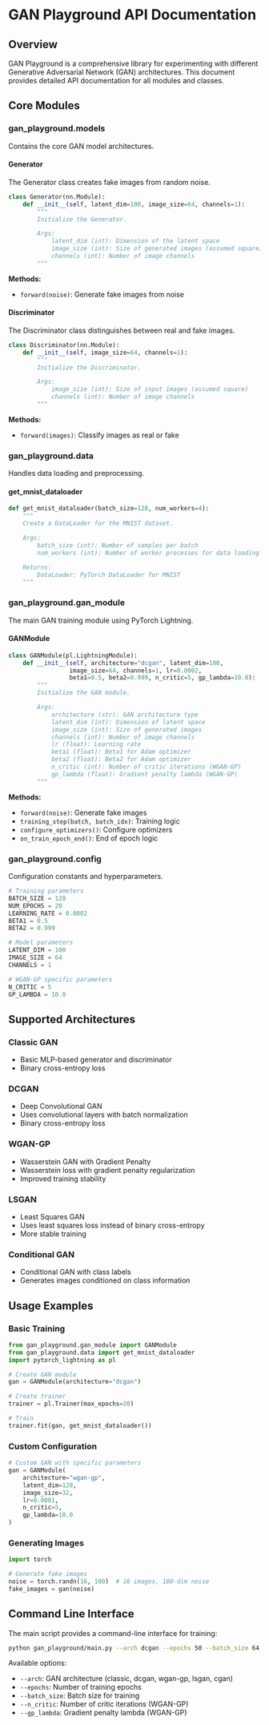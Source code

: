 # GAN Playground API Documentation

## Overview

GAN Playground is a comprehensive library for experimenting with different Generative Adversarial Network (GAN) architectures. This document provides detailed API documentation for all modules and classes.

## Core Modules

### gan_playground.models

Contains the core GAN model architectures.

#### Generator

The Generator class creates fake images from random noise.

```python
class Generator(nn.Module):
    def __init__(self, latent_dim=100, image_size=64, channels=1):
        """
        Initialize the Generator.

        Args:
            latent_dim (int): Dimension of the latent space
            image_size (int): Size of generated images (assumed square)
            channels (int): Number of image channels
        """
```

**Methods:**

- `forward(noise)`: Generate fake images from noise

#### Discriminator

The Discriminator class distinguishes between real and fake images.

```python
class Discriminator(nn.Module):
    def __init__(self, image_size=64, channels=1):
        """
        Initialize the Discriminator.

        Args:
            image_size (int): Size of input images (assumed square)
            channels (int): Number of image channels
        """
```

**Methods:**

- `forward(images)`: Classify images as real or fake

### gan_playground.data

Handles data loading and preprocessing.

#### get_mnist_dataloader

```python
def get_mnist_dataloader(batch_size=128, num_workers=4):
    """
    Create a DataLoader for the MNIST dataset.

    Args:
        batch_size (int): Number of samples per batch
        num_workers (int): Number of worker processes for data loading

    Returns:
        DataLoader: PyTorch DataLoader for MNIST
    """
```

### gan_playground.gan_module

The main GAN training module using PyTorch Lightning.

#### GANModule

```python
class GANModule(pl.LightningModule):
    def __init__(self, architecture="dcgan", latent_dim=100,
                 image_size=64, channels=1, lr=0.0002,
                 beta1=0.5, beta2=0.999, n_critic=5, gp_lambda=10.0):
        """
        Initialize the GAN module.

        Args:
            architecture (str): GAN architecture type
            latent_dim (int): Dimension of latent space
            image_size (int): Size of generated images
            channels (int): Number of image channels
            lr (float): Learning rate
            beta1 (float): Beta1 for Adam optimizer
            beta2 (float): Beta2 for Adam optimizer
            n_critic (int): Number of critic iterations (WGAN-GP)
            gp_lambda (float): Gradient penalty lambda (WGAN-GP)
        """
```

**Methods:**

- `forward(noise)`: Generate fake images
- `training_step(batch, batch_idx)`: Training logic
- `configure_optimizers()`: Configure optimizers
- `on_train_epoch_end()`: End of epoch logic

### gan_playground.config

Configuration constants and hyperparameters.

```python
# Training parameters
BATCH_SIZE = 128
NUM_EPOCHS = 20
LEARNING_RATE = 0.0002
BETA1 = 0.5
BETA2 = 0.999

# Model parameters
LATENT_DIM = 100
IMAGE_SIZE = 64
CHANNELS = 1

# WGAN-GP specific parameters
N_CRITIC = 5
GP_LAMBDA = 10.0
```

## Supported Architectures

### Classic GAN

- Basic MLP-based generator and discriminator
- Binary cross-entropy loss

### DCGAN

- Deep Convolutional GAN
- Uses convolutional layers with batch normalization
- Binary cross-entropy loss

### WGAN-GP

- Wasserstein GAN with Gradient Penalty
- Wasserstein loss with gradient penalty regularization
- Improved training stability

### LSGAN

- Least Squares GAN
- Uses least squares loss instead of binary cross-entropy
- More stable training

### Conditional GAN

- Conditional GAN with class labels
- Generates images conditioned on class information

## Usage Examples

### Basic Training

```python
from gan_playground.gan_module import GANModule
from gan_playground.data import get_mnist_dataloader
import pytorch_lightning as pl

# Create GAN module
gan = GANModule(architecture="dcgan")

# Create trainer
trainer = pl.Trainer(max_epochs=20)

# Train
trainer.fit(gan, get_mnist_dataloader())
```

### Custom Configuration

```python
# Custom GAN with specific parameters
gan = GANModule(
    architecture="wgan-gp",
    latent_dim=128,
    image_size=32,
    lr=0.0001,
    n_critic=5,
    gp_lambda=10.0
)
```

### Generating Images

```python
import torch

# Generate fake images
noise = torch.randn(16, 100)  # 16 images, 100-dim noise
fake_images = gan(noise)
```

## Command Line Interface

The main script provides a command-line interface for training:

```bash
python gan_playground/main.py --arch dcgan --epochs 50 --batch_size 64
```

Available options:

- `--arch`: GAN architecture (classic, dcgan, wgan-gp, lsgan, cgan)
- `--epochs`: Number of training epochs
- `--batch_size`: Batch size for training
- `--n_critic`: Number of critic iterations (WGAN-GP)
- `--gp_lambda`: Gradient penalty lambda (WGAN-GP)
